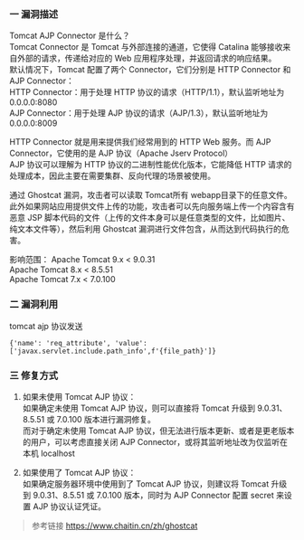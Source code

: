 ### 一 漏洞描述
Tomcat AJP Connector 是什么？  
Tomcat Connector 是 Tomcat 与外部连接的通道，它使得 Catalina 能够接收来自外部的请求，传递给对应的 Web 应用程序处理，并返回请求的响应结果。  
默认情况下，Tomcat 配置了两个 Connector，它们分别是 HTTP Connector 和 AJP Connector：  
HTTP Connector：用于处理 HTTP 协议的请求（HTTP/1.1），默认监听地址为 0.0.0.0:8080  
AJP Connector：用于处理 AJP 协议的请求（AJP/1.3），默认监听地址为 0.0.0.0:8009  

HTTP Connector 就是用来提供我们经常用到的 HTTP Web 服务。而 AJP Connector，它使用的是 AJP 协议（Apache Jserv Protocol）  
AJP 协议可以理解为 HTTP 协议的二进制性能优化版本，它能降低 HTTP 请求的处理成本，因此主要在需要集群、反向代理的场景被使用。

通过 Ghostcat 漏洞，攻击者可以读取 Tomcat所有 webapp目录下的任意文件。  
此外如果网站应用提供文件上传的功能，攻击者可以先向服务端上传一个内容含有恶意 JSP 脚本代码的文件（上传的文件本身可以是任意类型的文件，比如图片、纯文本文件等），然后利用 Ghostcat 漏洞进行文件包含，从而达到代码执行的危害。  

影响范围：
Apache Tomcat 9.x < 9.0.31  
Apache Tomcat 8.x < 8.5.51  
Apache Tomcat 7.x < 7.0.100  

### 二 漏洞利用
tomcat ajp 协议发送
```
{'name': 'req_attribute', 'value': ['javax.servlet.include.path_info',f'{file_path}']}
```

### 三 修复方式
1. 如果未使用 Tomcat AJP 协议：  
如果确定未使用 Tomcat AJP 协议，则可以直接将 Tomcat 升级到 9.0.31、8.5.51 或 7.0.100 版本进行漏洞修复。  
而对于确定未使用 Tomcat AJP 协议，但无法进行版本更新、或者是更老版本的用户，可以考虑直接关闭 AJP Connector，或将其监听地址改为仅监听在本机 localhost

2. 如果使用了 Tomcat AJP 协议：  
如果确定服务器环境中使用到了 Tomcat AJP 协议，则建议将 Tomcat 升级到 9.0.31、8.5.51 或 7.0.100 版本，同时为 AJP Connector 配置 secret 来设置 AJP 协议认证凭证。

> 参考链接
> https://www.chaitin.cn/zh/ghostcat
